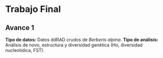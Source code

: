 # Trabajo Final
## Avance 1

**Tipo de datos:** Datos ddRAD crudos de _Berberis alpina_. 
**Tipo de análisis:** Análisis de novo, estructura y diversidad genética (Ho, diversidad nucleotidica, FST).
